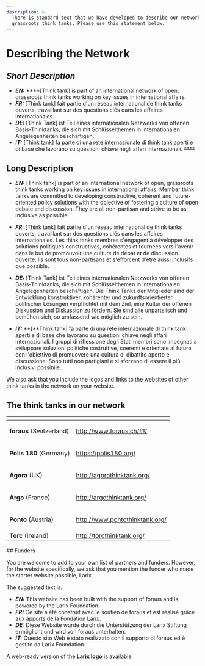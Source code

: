 ```yaml
---
description: >-
  There is standard text that we have developed to describe our network of
  grassroots think tanks. Please use this statement below.
---
```


# Describing the Network

## _Short Description_

* _**EN:**_ ****\[Think tank\] is part of an international network of open, grassroots think tanks working on key issues in international affairs. 
* _**FR:**_ \[Think tank\] fait partie d'un réseau international de think tanks ouverts, travaillant sur des questions clés dans les affaires internationales. 
* _**DE:**_ \[Think Tank\] ist Teil eines internationalen Netzwerks von offenen Basis-Thinktanks, die sich mit Schlüsselthemen in internationalen Angelegenheiten beschäftigen. 
* _I**T:**_ \[Think tank\] fa parte di una rete internazionale di think tank aperti e di base che lavorano su questioni chiave negli affari internazionali. ~~****~~

## Long Description

* _**EN:**_ \[Think tank\] is part of an international network of open, grassroots think tanks working on key issues in international affairs. Member think tanks are committed to developing constructive, coherent and future-oriented policy solutions with the objective of fostering a culture of open debate and discussion. They are all non-partisan and strive to be as inclusive as possible



* _**FR:**_ \[Think tank\] fait partie d'un réseau international de think tanks ouverts, travaillant sur des questions clés dans les affaires internationales. Les think tanks membres s'engagent à développer des solutions politiques constructives, cohérentes et tournées vers l'avenir dans le but de promouvoir une culture de débat et de discussion ouverte. Ils sont tous non-partisans et s'efforcent d'être aussi inclusifs que possible.



* _**DE:**_ \[Think Tank\] ist Teil eines internationalen Netzwerks von offenen Basis-Thinktanks, die sich mit Schlüsselthemen in internationalen Angelegenheiten beschäftigen. Die Think Tanks der Mitglieder sind der Entwicklung konstruktiver, kohärenter und zukunftsorientierter politischer Lösungen verpflichtet mit dem Ziel, eine Kultur der offenen Diskussion und Diskussion zu fördern. Sie sind alle unparteiisch und bemühen sich, so umfassend wie möglich zu sein.



* _**IT:**_ **\[**Think tank\] fa parte di una rete internazionale di think tank aperti e di base che lavorano su questioni chiave negli affari internazionali. I gruppi di riflessione degli Stati membri sono impegnati a sviluppare soluzioni politiche costruttive, coerenti e orientate al futuro con l'obiettivo di promuovere una cultura di dibattito aperto e discussione. Sono tutti non partigiani e si sforzano di essere il più inclusivi possibile.

We also ask that you include the logos and links to the websites of other think tanks in the network on your website.

## The think tanks in our network

<table>
  <thead>
    <tr>
      <th style="text-align:left"></th>
      <th style="text-align:left"></th>
    </tr>
  </thead>
  <tbody>
    <tr>
      <td style="text-align:left"><b>foraus</b> (Switzerland)</td>
      <td style="text-align:left">
        <p></p>
        <p> <a href="http://www.foraus.ch/#!/">http://www.foraus.ch/#!/</a>
        </p>
      </td>
    </tr>
    <tr>
      <td style="text-align:left"><b>Polis 180 </b>(Germany)</td>
      <td style="text-align:left">
        <p></p>
        <p><a href="https://polis180.org/">https://polis180.org/</a>
        </p>
      </td>
    </tr>
    <tr>
      <td style="text-align:left"><b>Agora </b>(UK)</td>
      <td style="text-align:left">
        <p></p>
        <p><a href="http://agorathinktank.org/">http://agorathinktank.org/</a>
        </p>
      </td>
    </tr>
    <tr>
      <td style="text-align:left"><b>Argo</b> (France)</td>
      <td style="text-align:left">
        <p></p>
        <p> <a href="http://argothinktank.org/">http://argothinktank.org/</a>
        </p>
      </td>
    </tr>
    <tr>
      <td style="text-align:left"><b>Ponto</b> (Austria)</td>
      <td style="text-align:left">
        <p></p>
        <p> <a href="http://www.pontothinktank.org/">http://www.pontothinktank.org/</a>
        </p>
      </td>
    </tr>
    <tr>
      <td style="text-align:left"><b>Torc</b> (Ireland)</td>
      <td style="text-align:left"><a href="http://torcthinktank.org/">http://torcthinktank.org/</a>
      </td>
    </tr>
  </tbody>
</table>## Funders

You are welcome to add to your own list of partners and funders. However, for the website specifically, we ask that you mention the funder who made the starter website possible, Larix.

The suggested text is:

* _**EN:**_ This website has been built with the support of foraus and is powered by the Larix Foundation. 
* _**FR:**_ Ce site a été construit avec le soutien de foraus et est réalisé grâce aux apports de la Fondation Larix. 
* _**DE:**_ Diese Website wurde durch die Unterstützung der Larix Stiftung ermöglicht und wird von foraus unterhalten. 
* _**IT:**_ Questo sito Web è stato realizzato con il supporto di foraus ed è gestito da Larix Foundation.

A web-ready version of the **Larix logo** is available   


